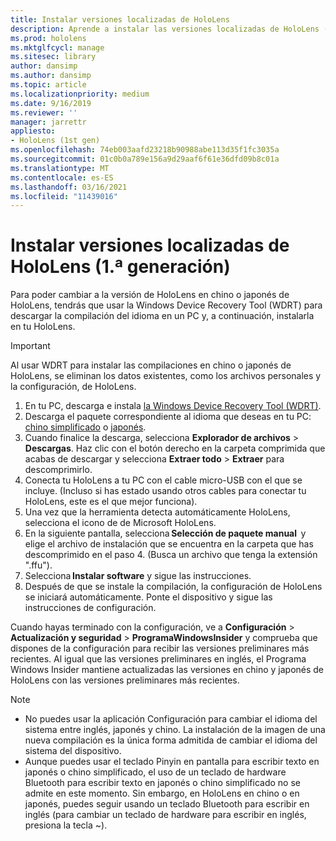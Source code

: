 ```yaml
---
title: Instalar versiones localizadas de HoloLens
description: Aprende a instalar las versiones localizadas de HoloLens (1.ª generación), incluidas las versiones en chino y japonés.
ms.prod: hololens
ms.mktglfcycl: manage
ms.sitesec: library
author: dansimp
ms.author: dansimp
ms.topic: article
ms.localizationpriority: medium
ms.date: 9/16/2019
ms.reviewer: ''
manager: jarrettr
appliesto:
- HoloLens (1st gen)
ms.openlocfilehash: 74eb003aafd23218b90988abe113d35f1fc3035a
ms.sourcegitcommit: 01c0b0a789e156a9d29aaf6f61e36dfd09b8c01a
ms.translationtype: MT
ms.contentlocale: es-ES
ms.lasthandoff: 03/16/2021
ms.locfileid: "11439016"
---
```

# <a name="install-localized-versions-of-hololens-1st-gen"></a>Instalar versiones localizadas de HoloLens (1.ª generación)

Para poder cambiar a la versión de HoloLens en chino o japonés de HoloLens, tendrás que usar la Windows Device Recovery Tool (WDRT) para descargar la compilación del idioma en un PC y, a continuación, instalarla en tu HoloLens.

> [!IMPORTANT]
> Al usar WDRT para instalar las compilaciones en chino o japonés de HoloLens, se eliminan los datos existentes, como los archivos personales y la configuración, de HoloLens. 

1. En tu PC, descarga e instala [la Windows Device Recovery Tool (WDRT)](https://support.microsoft.com/help/12379).
1. Descarga el paquete correspondiente al idioma que deseas en tu PC: [chino simplificado](https://aka.ms/hololensdownload-ch) o [japonés](https://aka.ms/hololensdownload-jp).
1. Cuando finalice la descarga, selecciona **Explorador de archivos** > **Descargas**. Haz clic con el botón derecho en la carpeta comprimida que acabas de descargar y selecciona **Extraer todo** > **Extraer** para descomprimirlo.
1. Conecta tu HoloLens a tu PC con el cable micro-USB con el que se incluye. (Incluso si has estado usando otros cables para conectar tu HoloLens, este es el que mejor funciona).
1. Una vez que la herramienta detecta automáticamente HoloLens, selecciona el icono de de Microsoft HoloLens.
1. En la siguiente pantalla, selecciona **Selección de paquete manual**  y elige el archivo de instalación que se encuentra en la carpeta que has descomprimido en el paso 4. (Busca un archivo que tenga la extensión ".ffu"). 
1. Selecciona **Instalar software** y sigue las instrucciones. 
1. Después de que se instale la compilación, la configuración de HoloLens se iniciará automáticamente. Ponte el dispositivo y sigue las instrucciones de configuración. 

Cuando hayas terminado con la configuración, ve a **Configuración** > **Actualización y seguridad** > **ProgramaWindowsInsider** y comprueba que dispones de la configuración para recibir las versiones preliminares más recientes. Al igual que las versiones preliminares en inglés, el Programa Windows Insider mantiene actualizadas las versiones en chino y japonés de HoloLens con las versiones preliminares más recientes.

> [!NOTE]
>  
> - No puedes usar la aplicación Configuración para cambiar el idioma del sistema entre inglés, japonés y chino. La instalación de la imagen de una nueva compilación es la única forma admitida de cambiar el idioma del sistema del dispositivo.
> - Aunque puedes usar el teclado Pinyin en pantalla para escribir texto en japonés o chino simplificado, el uso de un teclado de hardware Bluetooth para escribir texto en japonés o chino simplificado no se admite en este momento.  Sin embargo, en HoloLens en chino o en japonés, puedes seguir usando un teclado Bluetooth para escribir en inglés (para cambiar un teclado de hardware para escribir en inglés, presiona la tecla ~).
